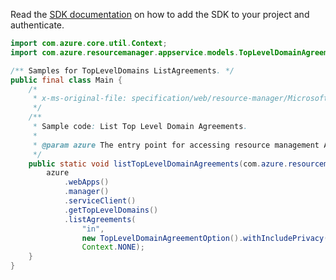 Read the [SDK documentation](https://github.com/Azure/azure-sdk-for-java/blob/azure-resourcemanager_2.14.0/sdk/resourcemanager/azure-resourcemanager/README.md) on how to add the SDK to your project and authenticate.

```java
import com.azure.core.util.Context;
import com.azure.resourcemanager.appservice.models.TopLevelDomainAgreementOption;

/** Samples for TopLevelDomains ListAgreements. */
public final class Main {
    /*
     * x-ms-original-file: specification/web/resource-manager/Microsoft.DomainRegistration/stable/2021-03-01/examples/ListTopLevelDomainAgreements.json
     */
    /**
     * Sample code: List Top Level Domain Agreements.
     *
     * @param azure The entry point for accessing resource management APIs in Azure.
     */
    public static void listTopLevelDomainAgreements(com.azure.resourcemanager.AzureResourceManager azure) {
        azure
            .webApps()
            .manager()
            .serviceClient()
            .getTopLevelDomains()
            .listAgreements(
                "in",
                new TopLevelDomainAgreementOption().withIncludePrivacy(true).withForTransfer(false),
                Context.NONE);
    }
}
```

